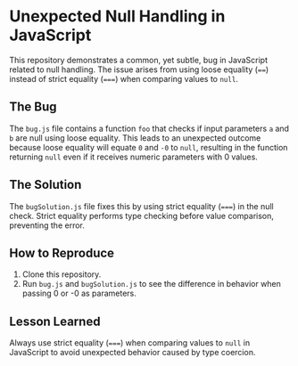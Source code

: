 # Unexpected Null Handling in JavaScript

This repository demonstrates a common, yet subtle, bug in JavaScript related to null handling. The issue arises from using loose equality (`==`) instead of strict equality (`===`) when comparing values to `null`.

## The Bug

The `bug.js` file contains a function `foo` that checks if input parameters `a` and `b` are null using loose equality.  This leads to an unexpected outcome because loose equality will equate `0` and `-0` to `null`, resulting in the function returning `null` even if it receives numeric parameters with 0 values.

## The Solution

The `bugSolution.js` file fixes this by using strict equality (`===`) in the null check. Strict equality performs type checking before value comparison, preventing the error.

## How to Reproduce

1. Clone this repository.
2. Run `bug.js` and `bugSolution.js` to see the difference in behavior when passing 0 or -0 as parameters.

## Lesson Learned

Always use strict equality (`===`) when comparing values to `null` in JavaScript to avoid unexpected behavior caused by type coercion.